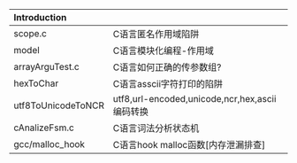 |Introduction||
|:---|:---|
|scope.c|C语言匿名作用域陷阱|
|model|C语言模块化编程-作用域|
|arrayArguTest.c|C语言如何正确的传参数组?|
|hexToChar|C语言asscii字符打印的陷阱|
|utf8ToUnicodeToNCR|utf8,url-encoded,unicode,ncr,hex,ascii编码转换|
|cAnalizeFsm.c|C语言词法分析状态机|
|gcc/malloc_hook|C语言hook malloc函数[内存泄漏排查]|
